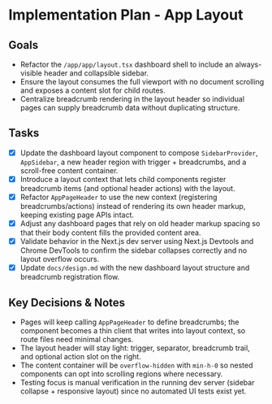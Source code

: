 # Implementation Plan - App Layout

## Goals
- Refactor the `/app/app/layout.tsx` dashboard shell to include an always-visible header and collapsible sidebar.
- Ensure the layout consumes the full viewport with no document scrolling and exposes a content slot for child routes.
- Centralize breadcrumb rendering in the layout header so individual pages can supply breadcrumb data without duplicating structure.

## Tasks
- [x] Update the dashboard layout component to compose `SidebarProvider`, `AppSidebar`, a new header region with trigger + breadcrumbs, and a scroll-free content container.
- [x] Introduce a layout context that lets child components register breadcrumb items (and optional header actions) with the layout.
- [x] Refactor `AppPageHeader` to use the new context (registering breadcrumbs/actions) instead of rendering its own header markup, keeping existing page APIs intact.
- [x] Adjust any dashboard pages that rely on old header markup spacing so that their body content fills the provided content area.
- [x] Validate behavior in the Next.js dev server using Next.js Devtools and Chrome DevTools to confirm the sidebar collapses correctly and no layout overflow occurs.
- [x] Update `docs/design.md` with the new dashboard layout structure and breadcrumb registration flow.

## Key Decisions & Notes
- Pages will keep calling `AppPageHeader` to define breadcrumbs; the component becomes a thin client that writes into layout context, so route files need minimal changes.
- The layout header will stay light: trigger, separator, breadcrumb trail, and optional action slot on the right.
- The content container will be `overflow-hidden` with `min-h-0` so nested components can opt into scrolling regions where necessary.
- Testing focus is manual verification in the running dev server (sidebar collapse + responsive layout) since no automated UI tests exist yet.
